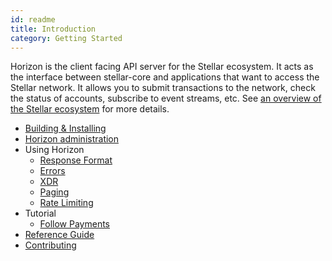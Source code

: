 ```yaml
---
id: readme
title: Introduction
category: Getting Started
---
```


Horizon is the client facing API server for the Stellar ecosystem.  It acts as the interface between stellar-core and applications that want to access the Stellar network. It allows you to submit transactions to the network, check the status of accounts, subscribe to event streams, etc. See [an overview of the Stellar ecosystem](https://stellar.org/developers/learn/) for more details.


- [Building & Installing](/README.md)
- [Horizon administration](learn/admin.md)
- Using Horizon
  - [ Response Format ](learn/responses.md)
  - [ Errors ](learn/errors.md)
  - [ XDR ](learn/xdr.md)
  - [ Paging ](learn/paging.md)
  - [ Rate Limiting ](learn/rate-limiting.md)
- Tutorial
  - [Follow Payments](tutorials/follow-received-payments.md)
- [Reference Guide](reference/readme.md)
- [Contributing](/CONTRIBUTING.md)

